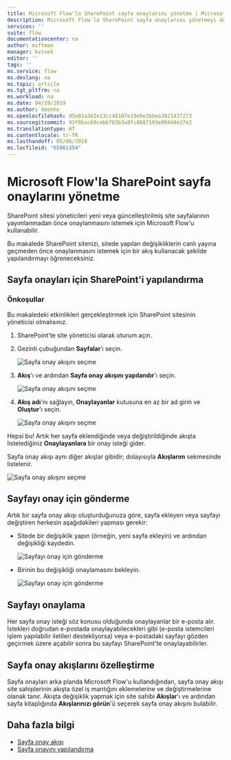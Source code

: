 ```yaml
---
title: Microsoft Flow'la SharePoint sayfa onaylarını yönetme | Microsoft Docs
description: Microsoft Flow'la SharePoint sayfa onaylarını yönetmeyi öğrenin.
services: ''
suite: flow
documentationcenter: na
author: msftman
manager: kvivek
editor: ''
tags: ''
ms.service: flow
ms.devlang: na
ms.topic: article
ms.tgt_pltfrm: na
ms.workload: na
ms.date: 04/29/2019
ms.author: deonhe
ms.openlocfilehash: d5e01a3d2e13cc48107e19e0e2bbea3821437273
ms.sourcegitcommit: 93f8bac60cebb783b3a8fc8887193e094d4e27e2
ms.translationtype: HT
ms.contentlocale: tr-TR
ms.lasthandoff: 05/06/2019
ms.locfileid: "65061354"
---
```

# <a name="manage-sharepoint-page-approvals-with-microsoft-flow"></a>Microsoft Flow'la SharePoint sayfa onaylarını yönetme

SharePoint sitesi yöneticileri yeni veya güncelleştirilmiş site sayfalarının yayımlanmadan önce onaylanmasını istemek için Microsoft Flow'u kullanabilir.

Bu makalede SharePoint sitenizi, sitede yapılan değişikliklerin canlı yayına geçmeden önce onaylanmasını istemek için bir akış kullanacak şekilde yapılandırmayı öğreneceksiniz.

## <a name="configure-sharepoint-for-page-approvals"></a>Sayfa onayları için SharePoint'i yapılandırma

### <a name="prerequisites"></a>Önkoşullar 

Bu makaledeki etkinlikleri gerçekleştirmek için SharePoint sitesinin yöneticisi olmalısınız.

1. SharePoint'te site yöneticisi olarak oturum açın.
1. Gezinti çubuğundan **Sayfalar**’ı seçin.

    ![Sayfa onay akışını seçme](media/customize-sharepoint-page-approvals/pages.png)

1. **Akış**'ı ve ardından **Sayfa onay akışını yapılandır**'ı seçin.
    
    ![Sayfa onay akışını seçme](media/customize-sharepoint-page-approvals/select-page-approval-flow.png)

1. **Akış adı**'nı sağlayın, **Onaylayanlar** kutusuna en az bir ad girin ve **Oluştur**'ı seçin.
    
    ![Sayfa onay akışını seçme](media/customize-sharepoint-page-approvals/flow-name-approvers-create.png)

Hepsi bu! Artık her sayfa eklendiğinde veya değiştirildiğinde akışta listelediğiniz **Onaylayanlara** bir onay isteği gider.

Sayfa onay akışı aynı diğer akışlar gibidir; dolayısıyla **Akışlarım** sekmesinde listelenir.

![Sayfa onay akışını seçme](media/customize-sharepoint-page-approvals/page-approval-flow-success.png)

## <a name="submit-a-page-for-approval"></a>Sayfayı onay için gönderme

Artık bir sayfa onay akışı oluşturduğunuza göre, sayfa ekleyen veya sayfayı değiştiren herkesin aşağıdakileri yapması gerekir:

 - Sitede bir değişiklik yapın (örneğin, yeni sayfa ekleyin) ve ardından değişikliği kaydedin.

     ![Sayfayı onay için gönderme](media/customize-sharepoint-page-approvals/create-new-page.png)
     
 - Birinin bu değişikliği onaylamasını bekleyin.
    
    ![Sayfayı onay için gönderme](media/customize-sharepoint-page-approvals/wait-for-approval.png)
    
## <a name="approve-a-page"></a>Sayfayı onaylama

Her sayfa onay isteği söz konusu olduğunda onaylayanlar bir e-posta alır. İstekleri doğrudan e-postada onaylayabilecekleri gibi (e-posta istemcileri işlem yapılabilir iletileri destekliyorsa) veya e-postadaki sayfayı gözden geçirmek üzere açabilir sonra bu sayfayı SharePoint'te onaylayabilirler.

## <a name="customize-page-approval-flows"></a>Sayfa onay akışlarını özelleştirme

Sayfa onayları arka planda Microsoft Flow'u kullandığından, sayfa onay akışı site sahiplerinin akışta özel iş mantığını eklemelerine ve değiştirmelerine olanak tanır. Akışta değişiklik yapmak için site sahibi **Akışlar**'ı ve ardından sayfa kitaplığında **Akışlarınızı görün**'ü seçerek sayfa onay akışını bulabilir.

## <a name="learn-more"></a>Daha fazla bilgi

- [Sayfa onay akışı](https://support.office.com/article/page-approval-flow-a8b2e689-d4a1-4639-8028-333c0ece30d9)
- [Sayfa onayını yapılandırma](https://support.office.com/article/configure-page-approval-14ce6976-a0a7-427b-b4ab-d28d344a5222)
